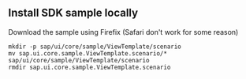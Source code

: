 Install SDK sample locally
--------------------------

Download the sample using Firefix (Safari don't work for some reason)

```
mkdir -p sap/ui/core/sample/ViewTemplate/scenario
mv sap.ui.core.sample.ViewTemplate.scenario/* sap/ui/core/sample/ViewTemplate/scenario
rmdir sap.ui.core.sample.ViewTemplate.scenario
```
